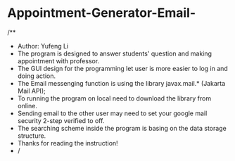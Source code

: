 # Appointment-Generator-Email-
/**
* Author: Yufeng Li
* The program is designed to answer students' question and making appointment with professor.
* The GUI design for the programming let user is more easier to log in and doing action.
* The Email messenging function is using the library javax.mail.* (Jakarta Mail API);
* To running the program on local need to download the library from online.
* Sending email to the other user may need to set your google mail security 2-step verified to off.
* The searching scheme inside the program is basing on the data storage structure.
* Thanks for reading the instruction!
* /
